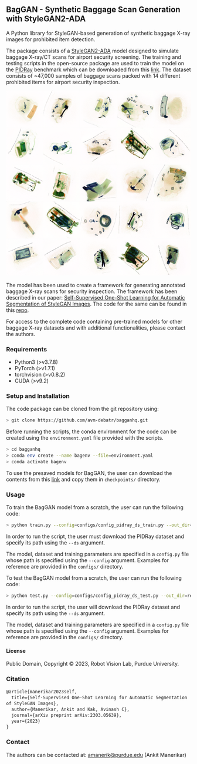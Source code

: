 ## BagGAN - Synthetic Baggage Scan Generation with StyleGAN2-ADA

A Python library for StyleGAN-based generation of synthetic baggage X-ray images for prohibited item detection.

The package consists of a [StyleGAN2-ADA](https://github.com/NVlabs/stylegan2-ada-pytorch) model designed to simulate baggage X-ray/CT scans for airport security screening. The training and testing scripts in the open-source package are used to train the model on the [PIDRay](https://arxiv.org/abs/2211.10763) benchmark which can be downloaded from this [link](https://github.com/bywang2018/security-dataset). The dataset consists of ~47,000 samples of baggage scans packed with 14 different prohibited items for airport security inspection. 

![](figures/test_samples.png)

The model has been used to create a framework for generating annotated baggage X-ray scans for security inspection. The framework has been described in our paper: [Self-Supervised One-Shot Learning for Automatic Segmentation of StyleGAN Images](https://arxiv.org/pdf/2303.05639.pdf). The code for the same can be found in this [repo](https://github.com/avm-debatr/ganecdotes).

For access to the complete code containing pre-trained models for other baggage X-ray datasets and with additional functionalities, please contact the authors.

### Requirements

- Python3 (>v3.7.8)
- PyTorch (>v1.7.1)
- torchvision (>v0.8.2)
- CUDA (>v9.2)

### Setup and Installation

The code package can be cloned from the git repository using:

```bash
> git clone https://github.com/avm-debatr/bagganhq.git
```

Before running the scripts, the conda environment for the code can be created using the `environment.yaml` file provided with the scripts.

```bash
> cd bagganhq
> conda env create --name bagenv --file=environment.yaml
> conda activate bagenv
```

To use the presaved models for BagGAN, the user can download the contents from this [link](https://engineering.purdue.edu/RVL/ganecdotes/pidray_baggan.tar.gz) and copy them in `checkpoints/` directory.

### Usage
To train the BagGAN model from a scratch, the user can run the following code:

```bash
> python train.py --config=configs/config_pidray_ds_train.py --out_dir=results/pidray_baggan --ds=<path-to-PIDRay-dataset>
```

In order to run the script, the user must download the PIDRay dataset and specify its path using the `--ds` argument.

The model, dataset and training parameters are specified in a `config.py` file whose path is specified using the `--config` argument. Examples for reference are provided in the `configs/` directory. 


To test the BagGAN model from a scratch, the user can run the following code:

```bash
> python test.py --config=configs/config_pidray_ds_test.py --out_dir=results/pidray_baggan --ds=<path-to-PIDRay-dataset>
```

In order to run the script, the user will download the PIDRay dataset and specify its path using the `--ds` argument.

The model, dataset and training parameters are specified in a `config.py` file whose path is specified using the `--config` argument. Examples for reference are provided in the `configs/` directory. 

#### License
Public Domain, Copyright © 2023, Robot Vision Lab, Purdue University.

### Citation

```
@article{manerikar2023self,
  title={Self-Supervised One-Shot Learning for Automatic Segmentation of StyleGAN Images},
  author={Manerikar, Ankit and Kak, Avinash C},
  journal={arXiv preprint arXiv:2303.05639},
  year={2023}
}

```

### Contact

The authors can be contacted at:  amanerik@purdue.edu (Ankit Manerikar)
